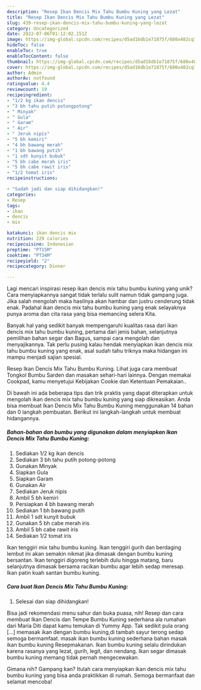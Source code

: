 ```yaml
---
description: "Resep Ikan Dencis Mix Tahu Bumbu Kuning yang Lezat"
title: "Resep Ikan Dencis Mix Tahu Bumbu Kuning yang Lezat"
slug: 439-resep-ikan-dencis-mix-tahu-bumbu-kuning-yang-lezat
category: Uncategorized
date: 2022-07-06T01:12:02.151Z
image: https://img-global.cpcdn.com/recipes/d5ad16db1e71875f/680x482cq70/ikan-dencis-mix-tahu-bumbu-kuning-foto-resep-utama.jpg
hideToc: false
enableToc: true
enableTocContent: false
thumbnail: https://img-global.cpcdn.com/recipes/d5ad16db1e71875f/680x482cq70/ikan-dencis-mix-tahu-bumbu-kuning-foto-resep-utama.jpg
cover: https://img-global.cpcdn.com/recipes/d5ad16db1e71875f/680x482cq70/ikan-dencis-mix-tahu-bumbu-kuning-foto-resep-utama.jpg
author: Admin
authorAv: notfound
ratingvalue: 4.4
reviewcount: 19
recipeingredient:
- "1/2 kg ikan dencis"
- "3 bh tahu putih potongpotong"
- " Minyak"
- " Gula"
- " Garam"
- " Air"
- " Jeruk nipis"
- "5 bh kemiri"
- "4 bh bawang merah"
- "1 bh bawang putih"
- "1 sdt kunyit bubuk"
- "5 bh cabe merah iris"
- "5 bh cabe rawit iris"
- "1/2 tomat iris"
recipeinstructions:

- "Sudah jadi dan siap dihidangkan!"
categories:
- Resep
tags:
- ikan
- dencis
- mix

katakunci: ikan dencis mix 
nutrition: 229 calories
recipecuisine: Indonesian
preptime: "PT15M"
cooktime: "PT34M"
recipeyield: "2"
recipecategory: Dinner

---
```





Lagi mencari inspirasi resep ikan dencis mix tahu bumbu kuning yang unik? Cara menyiapkannya sangat tidak terlalu sulit namun tidak gampang juga. Jika salah mengolah maka hasilnya akan hambar dan justru cenderung tidak enak. Padahal ikan dencis mix tahu bumbu kuning yang enak selayaknya punya aroma dan cita rasa yang bisa memancing selera Kita.





Banyak hal yang sedikit banyak mempengaruhi kualitas rasa dari ikan dencis mix tahu bumbu kuning, pertama dari jenis bahan, selanjutnya pemilihan bahan segar dan Bagus, sampai cara mengolah dan menyajikannya. Tak perlu pusing kalau hendak menyiapkan ikan dencis mix tahu bumbu kuning yang enak,      asal sudah tahu triknya maka hidangan ini mampu menjadi sajian spesial.














Resep Ikan Dencis Mix Tahu Bumbu Kuning. Lihat juga cara membuat Tongkol Bumbu Sarden dan masakan sehari-hari lainnya. Dengan memakai Cookpad, kamu menyetujui Kebijakan Cookie dan Ketentuan Pemakaian..






Di bawah ini ada beberapa tips dan trik praktis yang dapat diterapkan untuk mengolah ikan dencis mix tahu bumbu kuning yang siap dikreasikan. Anda bisa membuat Ikan Dencis Mix Tahu Bumbu Kuning menggunakan 14 bahan dan 0 langkah pembuatan. Berikut ini langkah-langkah untuk membuat hidangannya.

<!--inarticleads1-->

##### Bahan-bahan dan bumbu yang digunakan dalam menyiapkan Ikan Dencis Mix Tahu Bumbu Kuning:

1. Sediakan 1/2 kg ikan dencis
1. Sediakan 3 bh tahu putih potong-potong
1. Gunakan  Minyak
1. Siapkan  Gula
1. Siapkan  Garam
1. Gunakan  Air
1. Sediakan  Jeruk nipis
1. Ambil 5 bh kemiri
1. Persiapkan 4 bh bawang merah
1. Sediakan 1 bh bawang putih
1. Ambil 1 sdt kunyit bubuk
1. Gunakan 5 bh cabe merah iris
1. Ambil 5 bh cabe rawit iris
1. Sediakan 1/2 tomat iris


Ikan tenggiri mix tahu bumbu kuning. Ikan tenggiri gurih dan berdaging lembut ini akan semakin nikmat jika dimasak dengan bumbu kuning bersantan. Ikan tenggiri digoreng terlebih dulu hingga matang, baru selanjutnya dimasak bersama racikan bumbu agar lebih sedap meresap. Ikan patin kuah santan bumbu kuning. 

<!--inarticleads2-->

##### Cara buat Ikan Dencis Mix Tahu Bumbu Kuning:


1. Selesai dan siap dihidangkan!

Bisa jadi rekomendasi menu sahur dan buka puasa, nih! Resep dan cara membuat Ikan Dencis dan Tempe Bumbu Kuning sederhana ala rumahan dari Maria Diti dapat kamu temukan di Yummy App. Tak sedikit pula orang […] memasak ikan dengan bumbu kuning,di tambah sayur terong sedap semoga bermamfaat. masak ikan bumbu kuning sederhana bahan masak ikan bumbu kuning Resepmakanan. Ikan bumbu kuning selalu dirindukan karena rasanya yang lezat, gurih, legit, dan nendang. Ikan segar dimasak bumbu kuning memang tidak pernah mengecewakan. 

Gimana nih? Gampang kan? Itulah cara menyiapkan ikan dencis mix tahu bumbu kuning yang bisa anda praktikkan di rumah. Semoga bermanfaat dan selamat mencoba!
